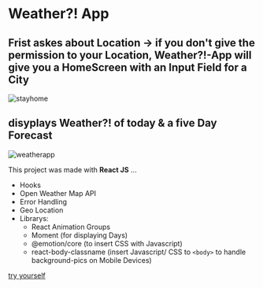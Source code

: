 
# Weather?! App

## Frist askes about Location -> if you don't give the permission to your Location, Weather?!-App will give you a HomeScreen with an Input Field for a City 


![stayhome](stayhome.gif)


## disyplays Weather?! of today & a five Day Forecast


![weatherapp](weaterapp.gif)


This project was made with **React JS** ... 
* Hooks
* Open Weather Map API
* Error Handling
* Geo Location
* Librarys:  
  * React Animation Groups 
  * Moment (for displaying Days) 
  * @emotion/core (to insert CSS with Javascript) 
  * react-body-classname (insert Javascript/ CSS to `<body>` to handle background-pics on Mobile Devices)

[try yourself](https://weather-aquin.netlify.app/)
